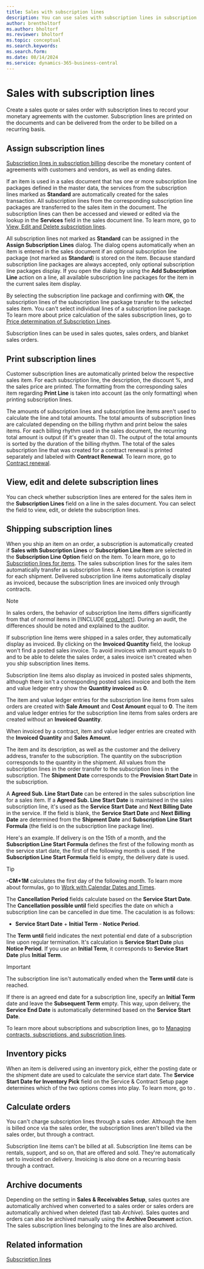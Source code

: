 ```yaml
---
title: Sales with subscription lines
description: You can use sales with subscription lines in subscription billing.
author: brentholtorf
ms.author: bholtorf
ms.reviewer: bholtorf
ms.topic: conceptual
ms.search.keywords: 
ms.search.form: 
ms.date: 08/14/2024
ms.service: dynamics-365-business-central
---
```


# Sales with subscription lines

Create a sales quote or sales order with subscription lines to record your monetary agreements with the customer. Subscription lines are printed on the documents and can be delivered from the order to be billed on a recurring basis.

## Assign subscription lines

[Subscription lines in subscription billing](../masterdata/service-commitments.md) describe the monetary content of agreements with customers and vendors, as well as ending dates.

If an item is used in a sales document that has one or more subscription line packages defined in the master data, the services from the subscription lines marked as **Standard** are automatically created for the sales transaction. All subscription lines from the corresponding subscription line packages are transferred to the sales item in the document. The subscription lines can then be accessed and viewed or edited via the lookup in the **Services** field in the sales document line. To learn more, go to [View, Edit and Delete subscription lines](#view-edit-and-delete-subscription-lines).

All subscription lines not marked as **Standard** can be assigned in the **Assign Subscription Lines** dialog. The dialog opens automatically when an item is entered in the sales document if an optional subscription line package (not marked as **Standard**) is stored on the item. Because standard subscription line packages are always accepted, only optional subscription line packages display.
If you open the dialog by using the **Add Subscription Line** action on a line, all available subscription line packages for the item in the current sales item display.

By selecting the subscription line package and confirming with **OK**, the subscription lines of the subscription line package transfer to the selected sales item. You can't select individual lines of a subscription line package. To learn more about price calculation of the sales subscription lines, go to [Price determination of Subscription Lines](price-calculation.md#price-determination-of-subscription-lines).

Subscription lines can be used in sales quotes, sales orders, and blanket sales orders.

## Print subscription lines

Customer subscription lines are automatically printed below the respective sales item. For each subscription line, the description, the discount %, and the sales price are printed. The formatting from the corresponding sales item regarding **Print Line** is taken into account (as the only formatting) when printing subscription lines.

The amounts of subscription lines and subscription line items aren't used to calculate the line and total amounts. The total amounts of subscription lines are calculated depending on the billing rhythm and print below the sales items. For each billing rhythm used in the sales document, the recurring total amount is output (if it's greater than 0). The output of the total amounts is sorted by the duration of the billing rhythm. The total of the sales subscription line that was created for a contract renewal is printed separately and labeled with **Contract Renewal**. To learn more, go to [Contract renewal](../working-with-contracts/contract-renewal.md).

## View, edit and delete subscription lines

You can check whether subscription lines are entered for the sales item in the **Subscription Lines** field on a line in the sales document. You can select the field to view, edit, or delete the subscription lines.

## Shipping subscription lines

When you ship an item on an order, a subscription is automatically created if **Sales with Subscription Lines** or **Subscription Line Item** are selected in the **Subscription Line Option** field on the item. To learn more, go to [Subscription lines for items](../masterdata/items.md). The sales subscription lines for the sales item automatically transfer as subscription lines. A new subscription is created for each shipment. Delivered subscription line items automatically display as invoiced, because the subscription lines are invoiced only through contracts.

> [!NOTE]
> In sales orders, the behavior of subscription line items differs significantly from that of *normal* items in [!INCLUDE [prod_short](../../includes/prod_short.md)]. During an audit, the differences should be noted and explained to the auditor.

If subscription line items were shipped in a sales order, they automatically display as invoiced. By clicking on the **Invoiced Quantity** field, the lookup won't find a posted sales invoice. To avoid invoices with amount equals to 0 and to be able to delete the sales order, a sales invoice isn't created when you ship subscription lines items.

Subscription line items also display as invoiced in posted sales shipments, although there isn't a corresponding posted sales invoice and both the item and value ledger entry show the **Quantity invoiced** as **0**.

The item and value ledger entries for the subscription line items from sales orders are created with **Sale Amount** and **Cost Amount** equal to **0**. The item and value ledger entries for the subscription line items from sales orders are created without an **Invoiced Quantity**.

When invoiced by a contract, item and value ledger entries are created with the **Invoiced Quantity** and **Sales Amount**.

The item and its description, as well as the customer and the delivery address, transfer to the subscription. The quantity on the subscription corresponds to the quantity in the shipment. All values from the subscription lines in the order transfer to the subscription lines in the subscription. The **Shipment Date** corresponds to the **Provision Start Date** in the subscription.

A **Agreed Sub. Line Start Date** can be entered in the sales subscription line for a sales item. If a **Agreed Sub. Line Start Date** is maintained in the sales subscription line, it's used as the **Service Start Date** and **Next Billing Date** in the service. If the field is blank, the **Service Start Date** and **Next Billing Date** are determined from the **Shipment Date** and **Subscription Line Start Formula** (the field is on the subscription line package line).

Here's an example. If delivery is on the 15th of a month, and the **Subscription Line Start Formula** defines the first of the following month as the service start date, the first of the following month is used. If the **Subscription Line Start Formula** field is empty, the delivery date is used.

> [!TIP]
> **-CM+1M** calculates the first day of the following month. To learn more about formulas, go to [Work with Calendar Dates and Times](../../ui-enter-date-ranges.md).

The **Cancellation Period** fields calculate based on the **Service Start Date**. The **Cancellation possible until** field specifies the date on which a subscription line can be cancelled in due time. The caculation is as follows:

* **Service Start Date** + **Initial Term** - **Notice Period**.

The **Term until** field indicates the next potential end date of a subscription line upon regular termination. It's calculation is **Service Start Date** plus **Notice Period**. If you use an **Initial Term**, it corresponds to **Service Start Date** plus **Initial Term**.

> [!IMPORTANT]
> The subscription line isn't automatically ended when the **Term until** date is reached.

If there is an agreed end date for a subscription line, specify an **Initial Term** date and leave the **Subsequent Term** empty. This way, upon delivery, the **Service End Date** is automatically determined based on the **Service Start Date**.

To learn more about subscriptions and subscription lines, go to [Managing contracts, subscriptions, and subscription lines](../working-with-contracts/contracts-services-mgmt.md).

## Inventory picks

When an item is delivered using an inventory pick, either the posting date or the shipment date are used to calculate the service start date. The **Service Start Date for Inventory Pick** field on the Service & Contract Setup page determines which of the two options comes into play. To learn more, go to .

## Calculate orders

You can't charge subscription lines through a sales order. Although the item is billed once via the sales order, the subscription lines aren't billed via the sales order, but through a contract.

Subscription line items can't be billed at all. Subscription line items can be rentals, support, and so on, that are offered and sold. They're automatically set to invoiced on delivery. Invoicing is also done on a recurring basis through a contract.

## Archive documents

Depending on the setting in **Sales & Receivables Setup**, sales quotes are automatically archived when converted to a sales order or sales orders are automatically archived when deleted (fast tab *Archive*). Sales quotes and orders can also be archived manually using the **Archive Document** action. The sales subscription lines belonging to the lines are also archived.

## Related information

[Subscription lines](../masterdata/service-commitments.md)